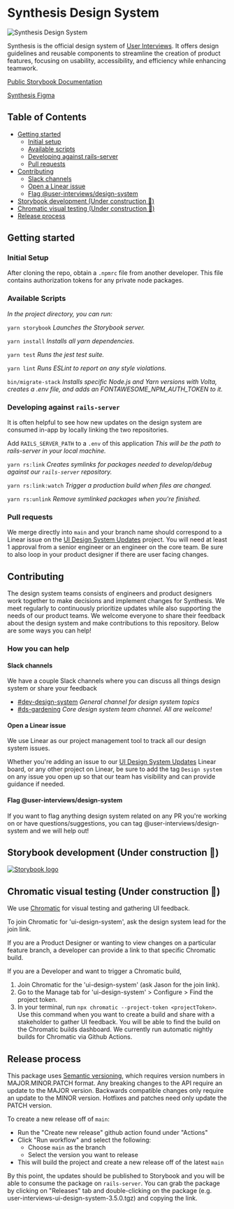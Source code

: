 # Synthesis Design System 

![Synthesis Design System](https://github.com/user-attachments/assets/28a8a899-c05e-48f6-ab15-f17d6414d868)


Synthesis is the official design system of [User Interviews](https://www.userinterviews.com/). It offers design guidelines and reusable components to streamline the creation of product features, focusing on usability, accessibility, and efficiency while enhancing teamwork. 

[Public Storybook Documentation](https://docs.userinterviews.com/)

[Synthesis Figma](https://www.figma.com/design/dmmTbSjuPXqt9m82YaewXO/Synthesis-Design-System?node-id=5-3&t=ohykAoJ8olM5Y95z-0)

## Table of Contents
- [Getting started](#getting-started)
  - [Initial setup](#initial-setup)
  - [Available scripts](#available-scripts)
  - [Developing against rails-server](#developing-against-rails-server)
  - [Pull requests](#pull-requests)
- [Contributing](#contributing)
  - [Slack channels](#slack-channels)
  - [Open a Linear issue](#open-a-linear-issue)
  - [Flag @user-interviews/design-system](#flag-user-interviews/design-system)
- [Storybook development (Under construction 🚧)](#storybook-development)
- [Chromatic visual testing (Under construction 🚧)](#chromatic-visual-testing)
- [Release process](#release-process)

## Getting started

### Initial Setup
After cloning the repo, obtain a `.npmrc` file from another developer. This file contains authorization tokens for any private
node packages.

### Available Scripts
_In the project directory, you can run:_

`yarn storybook`
_Launches the Storybook server._

`yarn install`
_Installs all yarn dependencies._

`yarn test`
_Runs the jest test suite._

`yarn lint`
_Runs ESLint to report on any style violations._

`bin/migrate-stack`
_Installs specific Node.js and Yarn versions with Volta, creates a .env file, and adds an FONTAWESOME_NPM_AUTH_TOKEN to it._

### Developing against `rails-server`

It is often helpful to see how new updates on the design system are consumed in-app by locally linking the two repositories.

Add `RAILS_SERVER_PATH` to a `.env` of this application
_This will be the path to rails-server in your local machine._

`yarn rs:link`
_Creates symlinks for packages needed to develop/debug against our `rails-server` repository._

`yarn rs:link:watch`
_Trigger a production build when files are changed._

`yarn rs:unlink`
_Remove symlinked packages when you're finished._

### Pull requests

We merge directly into `main` and your branch name should correspond to a Linear issue on the [UI Design System Updates](https://linear.app/user-interviews/project/ui-design-system-updates-4cb25d4fd32e/overview) project. You will need at least 1 approval from a senior engineer or an engineer on the core team. Be sure to also loop in your product designer if there are user facing changes.


## Contributing

The design system teams consists of engineers and product designers work together to make decisions and implement changes for Synthesis. We meet regularly to continuously prioritize updates while also supporting the needs of our product teams. We welcome everyone to share their feedback about the design system and make contributions to this repository. Below are some ways you can help!

### How you can help

#### Slack channels

We have a couple Slack channels where you can discuss all things design system or share your feedback
- [#dev-design-system](https://userinterviews.slack.com/archives/C06J56K92EL) _General channel for design system topics_
- [#ds-gardening](https://userinterviews.slack.com/archives/G01P02LNJTF) _Core design system team channel. All are welcome!_

#### Open a Linear issue

We use Linear as our project management tool to track all our design system issues.

Whether you're adding an issue to our [UI Design System Updates](https://linear.app/user-interviews/project/ui-design-system-updates-4cb25d4fd32e/overview) Linear board, or any other project on Linear, be sure to add the tag `Design system` on any issue you open up so that our team has visibility and can provide guidance if needed.

#### Flag @user-interviews/design-system

If you want to flag anything design system related on any PR you're working on or have questions/suggestions, you can tag @user-interviews/design-system and we will help out!


## Storybook development (Under construction 🚧)

<a href='https://docs.userinterviews.com/?path=/docs/intro--docs'>
  <img src='https://img.shields.io/badge/storybook-FF4785?style=for-the-badge&logo=storybook&logoColor=white' alt='Storybook logo'/>
</a>

## Chromatic visual testing (Under construction 🚧)

We use [Chromatic](https://www.chromatic.com/) for visual testing and gathering UI feedback.

To join Chromatic for 'ui-design-system', ask the design system lead for the join link.

If you are a Product Designer or wanting to view changes on a particular feature branch, a developer can provide a link to that specific Chromatic build.

If you are a Developer and want to trigger a Chromatic build,
  1. Join Chromatic for the 'ui-design-system' (ask Jason for the join link).
  2. Go to the Manage tab for 'ui-design-system' > Configure > Find the project token.
  3. In your terminal, run `npx chromatic --project-token <projectToken>`. Use this command when you want to create a build and share with a stakeholder to gather UI feedback. You will be able to find the build on the Chromatic builds dashboard. We currently run automatic nightly builds for Chromatic via Github Actions.


## Release process

This package uses [Semantic versioning](https://semver.org/), which requires version numbers in MAJOR.MINOR.PATCH format. Any breaking changes to the API require an update to the MAJOR version. Backwards compatible changes only require an update to the MINOR version. Hotfixes and patches need only update the PATCH version.

To create a new release off of `main`:
* Run the "Create new release" github action found under "Actions"
* Click "Run workflow" and select the following:
  * Choose `main` as the branch
  * Select the version you want to release
* This will build the project and create a new release off of the latest `main`

By this point, the updates should be published to Storybook and you will be able to consume the package on `rails-server`. You can grab the package by clicking on "Releases" tab and double-clicking on the package (e.g. user-interviews-ui-design-system-3.5.0.tgz) and copying the link.
